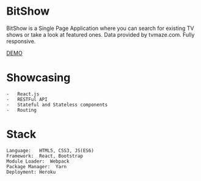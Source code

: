 # BitShow
BitShow is a Single Page Application where you can search for existing TV shows or take a look at featured ones. Data provided by tvmaze.com. Fully responsive.

[DEMO](https://bit-show-react.herokuapp.com//)

# Showcasing 

    -   React.js
    -   RESTFul API
    -   Stateful and Stateless components
    -   Routing

# Stack

    Language:   HTML5, CSS3, JS(ES6)
    Framework:  React, Bootstrap
    Module Loader:  Webpack
    Package Manager:  Yarn
    Deployment: Heroku
